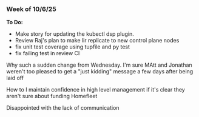 ### Week of 10/6/25

**To Do:**
- Make story for updating the kubectl dsp plugin.
- Review Raj's plan to make lir replicate to new control plane nodes
- fix unit test coverage using tupfile and py test
- fix failing test in review CI


Why such a sudden change from Wednesday. I'm sure MAtt and Jonathan weren't too pleased to get a "just kidding" message a few days after being laid off

How to I maintain confidence in high level management if it's clear they aren't sure about funding Homefleet

Disappointed with the lack of communication